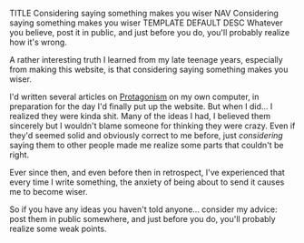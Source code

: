TITLE Considering saying something makes you wiser
NAV Considering saying something makes you wiser
TEMPLATE DEFAULT
DESC Whatever you believe, post it in public, and just before you do, you'll probably realize how it's wrong.

A rather interesting truth I learned from my late teenage years, especially from making this website, is that considering saying something makes you wiser.

I'd written several articles on [Protagonism](/protagonism/) on my own computer, in preparation for the day I'd finally put up the website. But when I did... I realized they were kinda shit. Many of the ideas I had, I believed them sincerely but I wouldn't blame someone for thinking they were crazy. Even if they'd seemed solid and obviously correct to me before, just *considering* saying them to other people made me realize some parts that couldn't be right.

Ever since then, and even before then in retrospect, I've experienced that every time I write something, the anxiety of being about to send it causes me to become wiser.

So if you have any ideas you haven't told anyone... consider my advice: post them in public somewhere, and just before you do, you'll probably realize some weak points.
